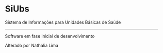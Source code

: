 # SiUbs
Sistema de Informações para Unidades Básicas de Saúde

---
Software em fase inicial de desenvolvimento

Alterado por Nathalia Lima